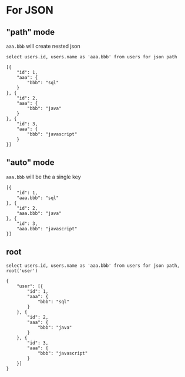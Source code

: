 # For JSON

## "path" mode

`aaa.bbb` will create nested json

```
select users.id, users.name as 'aaa.bbb' from users for json path
```

```
[{
    "id": 1,
    "aaa": {
        "bbb": "sql"
    }
}, {
    "id": 2,
    "aaa": {
        "bbb": "java"
    }
}, {
    "id": 3,
    "aaa": {
        "bbb": "javascript"
    }
}]
```

## "auto" mode

`aaa.bbb` will be the a single key

```
[{
    "id": 1,
    "aaa.bbb": "sql"
}, {
    "id": 2,
    "aaa.bbb": "java"
}, {
    "id": 3,
    "aaa.bbb": "javascript"
}] 
```

## root 

```
select users.id, users.name as 'aaa.bbb' from users for json path, root('user')
```

```
{
    "user": [{
        "id": 1,
        "aaa": {
            "bbb": "sql"
        }
    }, {
        "id": 2,
        "aaa": {
            "bbb": "java"
        }
    }, {
        "id": 3,
        "aaa": {
            "bbb": "javascript"
        }
    }]
}
```